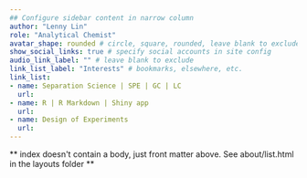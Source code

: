 ```yaml
---
## Configure sidebar content in narrow column
author: "Lenny Lin"
role: "Analytical Chemist"
avatar_shape: rounded # circle, square, rounded, leave blank to exclude
show_social_links: true # specify social accounts in site config
audio_link_label: "" # leave blank to exclude
link_list_label: "Interests" # bookmarks, elsewhere, etc.
link_list:
- name: Separation Science | SPE | GC | LC
  url: 
- name: R | R Markdown | Shiny app
  url: 
- name: Design of Experiments
  url: 
---
```


** index doesn't contain a body, just front matter above.
See about/list.html in the layouts folder **